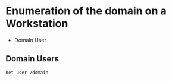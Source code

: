 # Enumeration of the domain on a Workstation

- Domain User

## Domain Users

```shell
net user /domain
```
